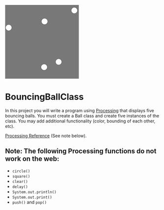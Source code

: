 ![](BallClass.png) 
# BouncingBallClass

In this project you will write a program using [Processing](https://processing.org) that displays five bouncing balls. You must create a Ball class and create five instances of the class. You may add additional functionality (color, bounding of each other, etc). 

[Processing Reference](https://processing.org/reference) (See note below).  


Note: The following Processing functions do not work on the web:
----------------------------------------------------------
+ `circle()`
+ `square()`
+ `clear()`
+ `delay()`
+ `System.out.println()`
+ `System.out.print()`
+ `push()` and `pop()`
